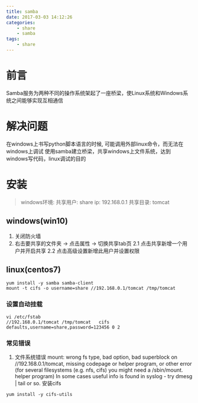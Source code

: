 ```yaml
---
title: samba
date: 2017-03-03 14:12:26
categories:
	- share
	- samba
tags:
	- share
---
```

# 前言
Samba服务为两种不同的操作系统架起了一座桥梁，使Linux系统和Windows系统之间能够实现互相通信
<!-- more -->

# 解决问题
在windows上书写python脚本语言的时候, 可能调用外部linux命令，而无法在windows上调试
使用samba建立桥梁，共享windows上文件系统，达到windows写代码，linux调试的目的

# 安装
> windows环境:
> 共享用户: share
> ip: 192.168.0.1
> 共享目录: tomcat

## windows(win10)
1. 关闭防火墙
2. 右击要共享的文件夹 -> 点击属性 -> 切换共享tab页
2.1 点击共享新增一个用户并开启共享 
2.2 点击高级设置新增此用户并设置权限

## linux(centos7)
```
yum install -y samba samba-client
mount -t cifs -o username=share //192.168.0.1/tomcat /tmp/tomcat
```
### 设置自动挂载
```
vi /etc/fstab
//192.168.0.1/tomcat /tmp/tomcat   cifs   	defaults,username=share,password=123456 0 2
```
### 常见错误
1. 文件系统错误
	   mount: wrong fs type, bad option, bad superblock on //192.168.0.1/tomcat,
       missing codepage or helper program, or other error
       (for several filesystems (e.g. nfs, cifs) you might
       need a /sbin/mount.<type> helper program)
       In some cases useful info is found in syslog - try
       dmesg | tail or so.
安装cifs
```
yum install -y cifs-utils
```

